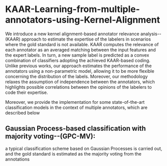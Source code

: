 # KAAR-Learning-from-multiple-annotators-using-Kernel-Alignment

We introduce a new kernel alignment-based annotator relevance analysis--(KAAR) approach to estimate the expertise of the labelers in scenarios where the gold standard is not available. KAAR computes the relevance of each annotator as an averaged matching between the input features and the expert labels. In turn, a new sample label is predicted as a convex combination of classifiers adopting the achieved KAAR-based coding. Unlike previous works, our approach estimates the performance of the annotators using a non-parametric model, allowing it to be more flexible concerning the distribution of the labels. Moreover, our methodology relaxes the assumption of independence between the annotators, which highlights possible correlations between the opinions of the labelers to code their expertise. 

Moreover, we provide the implementation for some state-of-the-art classification models in the context of multiple annotators, which are described below  

## Gaussian Process-based classification with majority voting--(GPC-MV):  
a typical classification scheme based on Gaussian Processes is carried out, and the gold standard is estimated as the majority voting from the annotations
